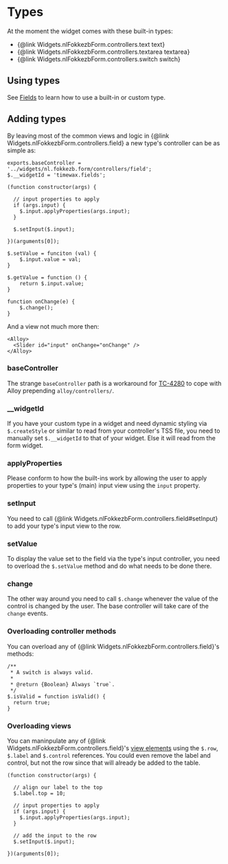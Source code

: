 # Types

At the moment the widget comes with these built-in types:

- {@link Widgets.nlFokkezbForm.controllers.text text}
- {@link Widgets.nlFokkezbForm.controllers.textarea textarea}
- {@link Widgets.nlFokkezbForm.controllers.switch switch}

## Using types
See [Fields](#!/guide/fields-section-type) to learn how to use a built-in or custom type.

## Adding types
By leaving most of the common views and logic in {@link Widgets.nlFokkezbForm.controllers.field} a new type's controller can be as simple as:

	exports.baseController = '../widgets/nl.fokkezb.form/controllers/field';
	$.__widgetId = 'timewax.fields';

	(function constructor(args) {

	  // input properties to apply
	  if (args.input) {
	    $.input.applyProperties(args.input);
	  }

	  $.setInput($.input);

	})(arguments[0]);
	
	$.setValue = funciton (val) {
		$.input.value = val;
	}
	
	$.getValue = function () {
		return $.input.value;
	}
	
	function onChange(e) {
		$.change();
	}
 
And a view not much more then:

	<Alloy>
	  <Slider id="input" onChange="onChange" />
	</Alloy>

### baseController
The strange `baseController` path is a workaround for [TC-4280](https://jira.appcelerator.org/browse/TC-4280) to cope with Alloy prepending `alloy/controllers/`.

### __widgetId
If you have your custom type in a widget and need dynamic styling via `$.createStyle` or similar to read from your controller's TSS file, you need to manually set `$.__widgetId` to that of your widget. Else it will read from the form widget.

### applyProperties
Please conform to how the built-ins work by allowing the user to apply properties to your type's (main) input view using the `input` property.

### setInput
You need to call {@link Widgets.nlFokkezbForm.controllers.field#setInput} to add your type's input view to the row.

### setValue
To display the value set to the field via the type's input controller, you need to overload the `$.setValue` method and do what needs to be done there.

### change
The other way around you need to call `$.change` whenever the value of the control is changed by the user. The base controller will take care of the `change` events.

### Overloading controller methods
You can overload any of {@link Widgets.nlFokkezbForm.controllers.field}'s methods:

	/**
	 * A switch is always valid.
	 *
	 * @return {Boolean} Always `true`.
	 */
	$.isValid = function isValid() {
	  return true;
	}

### Overloading views
You can maninpulate any of {@link Widgets.nlFokkezbForm.controllers.field}'s [view elements](https://github.com/FokkeZB/nl.fokkezb.form/blob/master/views/field.xml) using the `$.row`, `$.label` and `$.control` references. You could even remove the label and control, but not the row since that will already be added to the table.

	(function constructor(args) {

	  // align our label to the top
	  $.label.top = 10;

	  // input properties to apply
	  if (args.input) {
	    $.input.applyProperties(args.input);
	  }

	  // add the input to the row
	  $.setInput($.input);

	})(arguments[0]);
